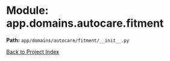 # Module: app.domains.autocare.fitment

**Path:** `app/domains/autocare/fitment/__init__.py`

[Back to Project Index](../../../../../index.md)

